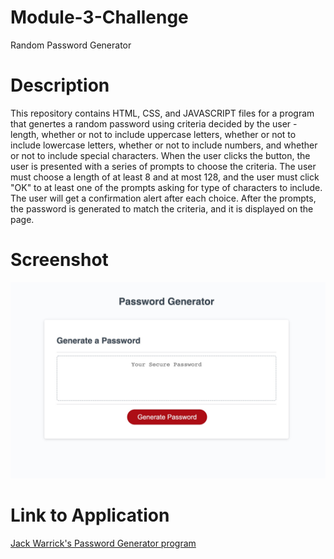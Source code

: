 # Module-3-Challenge

Random Password Generator

# Description

This repository contains HTML, CSS, and JAVASCRIPT files for a program that genertes a random password using criteria decided by the user - length, whether or not to include uppercase letters, whether or not to include lowercase letters, whether or not to include numbers, and whether or not to include special characters. When the user clicks the button, the user is presented with a series of prompts to choose the criteria. The user must choose a length of at least 8 and at most 128, and the user must click "OK" to at least one of the prompts asking for type of characters to include. The user will get a confirmation alert after each choice. After the prompts, the password is generated to match the criteria, and it is displayed on the page.

# Screenshot

![Screenshot of the program](Password-Generator-Screenshot.jpeg)

# Link to Application

[Jack Warrick's Password Generator program](https://jackwarrick.github.io/Module-3-Challenge/)

